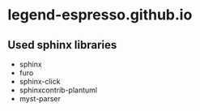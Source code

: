 # legend-espresso.github.io

## Used sphinx libraries
- sphinx
- furo
- sphinx-click
- sphinxcontrib-plantuml
- myst-parser